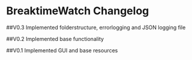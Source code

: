 # BreaktimeWatch Changelog

##V0.3
Implemented folderstructure, errorlogging and JSON logging file

##V0.2
Implemented base functionality

##V0.1
Implemented GUI and base resources